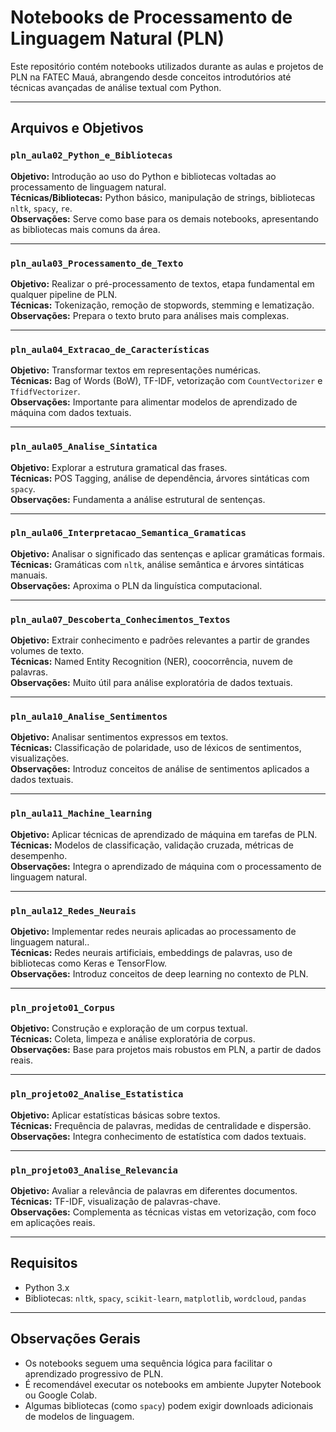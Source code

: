 # Notebooks de Processamento de Linguagem Natural (PLN)

Este repositório contém notebooks utilizados durante as aulas e projetos de PLN na FATEC Mauá, abrangendo desde conceitos introdutórios até técnicas avançadas de análise textual com Python.

---

## Arquivos e Objetivos

### `pln_aula02_Python_e_Bibliotecas`
**Objetivo:** Introdução ao uso do Python e bibliotecas voltadas ao processamento de linguagem natural.  
**Técnicas/Bibliotecas:** Python básico, manipulação de strings, bibliotecas `nltk`, `spacy`, `re`.  
**Observações:** Serve como base para os demais notebooks, apresentando as bibliotecas mais comuns da área.

---

### `pln_aula03_Processamento_de_Texto`
**Objetivo:** Realizar o pré-processamento de textos, etapa fundamental em qualquer pipeline de PLN.  
**Técnicas:** Tokenização, remoção de stopwords, stemming e lematização.  
**Observações:** Prepara o texto bruto para análises mais complexas.

---

### `pln_aula04_Extracao_de_Características`
**Objetivo:** Transformar textos em representações numéricas.  
**Técnicas:** Bag of Words (BoW), TF-IDF, vetorização com `CountVectorizer` e `TfidfVectorizer`.  
**Observações:** Importante para alimentar modelos de aprendizado de máquina com dados textuais.

---

### `pln_aula05_Analise_Sintatica`
**Objetivo:** Explorar a estrutura gramatical das frases.  
**Técnicas:** POS Tagging, análise de dependência, árvores sintáticas com `spacy`.  
**Observações:** Fundamenta a análise estrutural de sentenças.

---

### `pln_aula06_Interpretacao_Semantica_Gramaticas`
**Objetivo:** Analisar o significado das sentenças e aplicar gramáticas formais.  
**Técnicas:** Gramáticas com `nltk`, análise semântica e árvores sintáticas manuais.  
**Observações:** Aproxima o PLN da linguística computacional.

---

### `pln_aula07_Descoberta_Conhecimentos_Textos`
**Objetivo:** Extrair conhecimento e padrões relevantes a partir de grandes volumes de texto.  
**Técnicas:** Named Entity Recognition (NER), coocorrência, nuvem de palavras.  
**Observações:** Muito útil para análise exploratória de dados textuais.

---

### `pln_aula10_Analise_Sentimentos`
**Objetivo:** Analisar sentimentos expressos em textos.  
**Técnicas:** Classificação de polaridade, uso de léxicos de sentimentos, visualizações.  
**Observações:** Introduz conceitos de análise de sentimentos aplicados a dados textuais.

---

### `pln_aula11_Machine_learning`
**Objetivo:** Aplicar técnicas de aprendizado de máquina em tarefas de PLN.  
**Técnicas:** Modelos de classificação, validação cruzada, métricas de desempenho.  
**Observações:** Integra o aprendizado de máquina com o processamento de linguagem natural.

---

### `pln_aula12_Redes_Neurais`
**Objetivo:** Implementar redes neurais aplicadas ao processamento de linguagem natural..  
**Técnicas:** Redes neurais artificiais, embeddings de palavras, uso de bibliotecas como Keras e TensorFlow.  
**Observações:** Introduz conceitos de deep learning no contexto de PLN.

---


### `pln_projeto01_Corpus`
**Objetivo:** Construção e exploração de um corpus textual.  
**Técnicas:** Coleta, limpeza e análise exploratória de corpus.  
**Observações:** Base para projetos mais robustos em PLN, a partir de dados reais.

---

### `pln_projeto02_Analise_Estatistica`
**Objetivo:** Aplicar estatísticas básicas sobre textos.  
**Técnicas:** Frequência de palavras, medidas de centralidade e dispersão.  
**Observações:** Integra conhecimento de estatística com dados textuais.

---

### `pln_projeto03_Analise_Relevancia`
**Objetivo:** Avaliar a relevância de palavras em diferentes documentos.  
**Técnicas:** TF-IDF, visualização de palavras-chave.  
**Observações:** Complementa as técnicas vistas em vetorização, com foco em aplicações reais.

---

## Requisitos

- Python 3.x  
- Bibliotecas: `nltk`, `spacy`, `scikit-learn`, `matplotlib`, `wordcloud`, `pandas`

---

## Observações Gerais

- Os notebooks seguem uma sequência lógica para facilitar o aprendizado progressivo de PLN.
- É recomendável executar os notebooks em ambiente Jupyter Notebook ou Google Colab.
- Algumas bibliotecas (como `spacy`) podem exigir downloads adicionais de modelos de linguagem.
